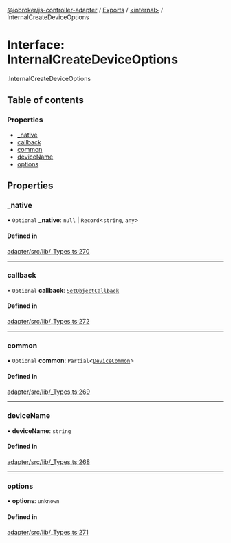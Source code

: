 [@iobroker/js-controller-adapter](../README.md) / [Exports](../modules.md) / [<internal\>](../modules/internal_.md) / InternalCreateDeviceOptions

# Interface: InternalCreateDeviceOptions

[<internal>](../modules/internal_.md).InternalCreateDeviceOptions

## Table of contents

### Properties

- [\_native](internal_.InternalCreateDeviceOptions.md#_native)
- [callback](internal_.InternalCreateDeviceOptions.md#callback)
- [common](internal_.InternalCreateDeviceOptions.md#common)
- [deviceName](internal_.InternalCreateDeviceOptions.md#devicename)
- [options](internal_.InternalCreateDeviceOptions.md#options)

## Properties

### \_native

• `Optional` **\_native**: ``null`` \| `Record`<`string`, `any`\>

#### Defined in

[adapter/src/lib/_Types.ts:270](https://github.com/ioBroker/ioBroker.js-controller/blob/4e8e77e4/packages/adapter/src/lib/_Types.ts#L270)

___

### callback

• `Optional` **callback**: [`SetObjectCallback`](../modules/internal_.md#setobjectcallback)

#### Defined in

[adapter/src/lib/_Types.ts:272](https://github.com/ioBroker/ioBroker.js-controller/blob/4e8e77e4/packages/adapter/src/lib/_Types.ts#L272)

___

### common

• `Optional` **common**: `Partial`<[`DeviceCommon`](internal_.DeviceCommon.md)\>

#### Defined in

[adapter/src/lib/_Types.ts:269](https://github.com/ioBroker/ioBroker.js-controller/blob/4e8e77e4/packages/adapter/src/lib/_Types.ts#L269)

___

### deviceName

• **deviceName**: `string`

#### Defined in

[adapter/src/lib/_Types.ts:268](https://github.com/ioBroker/ioBroker.js-controller/blob/4e8e77e4/packages/adapter/src/lib/_Types.ts#L268)

___

### options

• **options**: `unknown`

#### Defined in

[adapter/src/lib/_Types.ts:271](https://github.com/ioBroker/ioBroker.js-controller/blob/4e8e77e4/packages/adapter/src/lib/_Types.ts#L271)
